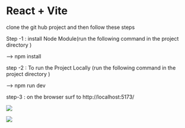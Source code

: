 # React + Vite

clone the git hub project and then follow these steps

Step -1 : install Node Module(run the following command in the project directory )

--> npm install

step -2 : To run the Project Locally (run the following command in the project directory )

--> npm run dev

step-3 : on the browser surf to http://localhost:5173/

![](https://github.com/pranay-shukla/candidate-applications/blob/main/capDemo.gif)

![](https://drive.google.com/uc?export=view&id=1wPP8mvFrCj5nMjSqp1VJAeT9GvssR2q7)
